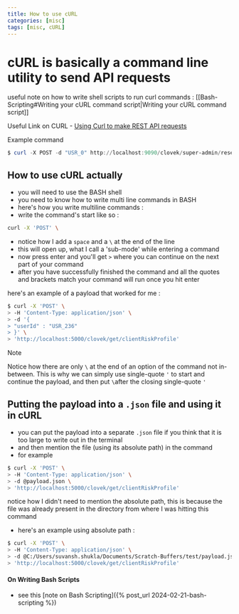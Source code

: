```yaml
---
title: How to use cURL
categories: [misc]
tags: [misc, cURL]
---
```


# cURL is basically a command line utility to send API requests 

useful note on how to write shell scripts to run curl commands : [[Bash-Scripting#Writing your cURL command script|Writing your cURL command script]] 

Useful Link on CURL - [Using Curl to make REST API requests](https://linuxize.com/post/curl-rest-api/)

Example command 
```powershell
$ curl -X POST -d "USR_0" http://localhost:9090/clovek/super-admin/resend/signup/email
```

## How to use cURL actually 
- you will need to use the BASH shell 
- you need to know how to write multi line commands in BASH 
- here's how you write multiline commands : 
- write the command's start like so : 
```bash 
curl -X 'POST' \
```
- notice how I add a `space` and a `\` at the end of the line 
- this will open up, what I call a 'sub-mode' while entering a command 
- now press enter and you'll get `>` where you can continue on the next part of your command 
- after you have successfully finished the command and all the quotes and brackets match your command will run once you hit enter 

here's an example of a payload that worked for me : 
```bash 
$ curl -X 'POST' \
> -H 'Content-Type: application/json' \
> -d '{
> "userId" : "USR_236"
> }' \
> 'http://localhost:5000/clovek/get/clientRiskProfile'
```
> [!NOTE] 
> Notice how there are only `\` at the end of an option of the command not in-between. This is why we can simply use single-quote `'` to start and continue the payload, and then put `\`after the closing single-quote `'` 

## Putting the payload into a `.json` file and using it in cURL 
- you can put the payload into a separate `.json` file if you think that it is too large to write out in the terminal 
- and then mention the file (using its absolute path) in the command 
- for example 
```bash 
$ curl -X 'POST' \
> -H 'Content-Type: application/json' \
> -d @payload.json \
> 'http://localhost:5000/clovek/get/clientRiskProfile'
```
notice how I didn't need to mention the absolute path, this is because the file was already present in the directory from where I was hitting this command 
- here's an example using absolute path : 
```bash
$ curl -X 'POST' \
> -H 'Content-Type: application/json' \
> -d @C:/Users/suvansh.shukla/Documents/Scratch-Buffers/test/payload.json \
> 'http://localhost:5000/clovek/get/clientRiskProfile'
```
#### On Writing Bash Scripts 
- see this [note on Bash Scripting]({% post_url 2024-02-21-bash-scripting %})